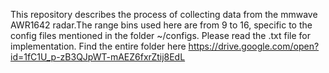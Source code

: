 This repository describes the process of collecting data from the mmwave AWR1642 radar.The range bins used here are from 9 to 16, specific to the config files mentioned in the folder ~/configs. Please read the .txt file for implementation. Find the entire folder here https://drive.google.com/open?id=1fC1U_p-zB3QJpWT-mAEZ6fxrZtij8EdL
